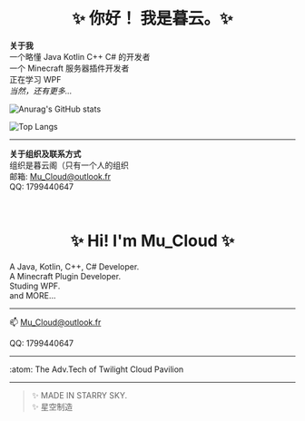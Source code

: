 <h1 align="center">✨ 你好！ 我是暮云。✨</h1>

__关于我__  
一个略懂 Java Kotlin C++ C# 的开发者  
一个 Minecraft 服务器插件开发者  
正在学习 WPF  
_当然，还有更多..._  

![Anurag's GitHub stats](https://github-readme-stats.vercel.app/api?username=MuCloudOfficial&show_icons=true&theme=github_dark&card_width=450&card_height=200)  
  
![Top Langs](https://github-readme-stats.vercel.app/api/top-langs/?username=MuCloudOfficial&layout=compact&theme=github_dark)  

---

__关于组织及联系方式__  
组织是暮云阁（只有一个人的组织  
邮箱: Mu_Cloud@outlook.fr  
QQ: 1799440647  

<br/>

<h1 align="center">✨ Hi! I'm Mu_Cloud ✨</h1>

A Java, Kotlin, C++, C# Developer.  
A Minecraft Plugin Developer.    
Studing WPF.  
and MORE...  

---

📫 Mu_Cloud@outlook.fr  

QQ: 1799440647

---

:atom: The Adv.Tech of Twilight Cloud Pavilion

---

> ✨ MADE IN STARRY SKY.  
> ✨ 星空制造  
